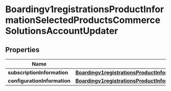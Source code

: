 
# Boardingv1registrationsProductInformationSelectedProductsCommerceSolutionsAccountUpdater

## Properties
Name | Type | Description | Notes
------------ | ------------- | ------------- | -------------
**subscriptionInformation** | [**Boardingv1registrationsProductInformationSelectedProductsPaymentsPayerAuthenticationSubscriptionInformation**](Boardingv1registrationsProductInformationSelectedProductsPaymentsPayerAuthenticationSubscriptionInformation.md) |  |  [optional]
**configurationInformation** | [**Boardingv1registrationsProductInformationSelectedProductsCommerceSolutionsAccountUpdaterConfigurationInformation**](Boardingv1registrationsProductInformationSelectedProductsCommerceSolutionsAccountUpdaterConfigurationInformation.md) |  |  [optional]




